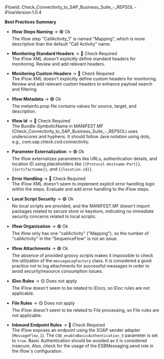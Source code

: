 iFlowId: Check_Connectivity_to_SAP_Business_Suite_-_REPSOL - iFlowVersion:1.0.4

**Best Practices Summary**
- **Iflow Steps Naming** -> 🟢 Ok\
   The iflow step "CallActivity_1" is named "Mapping", which is more descriptive than the default "Call Activity" name.

- **Monitoring Standard Headers** -> 🔴 Check Required\
    The iFlow XML doesn't explicitly define standard headers for monitoring. Review and add relevant headers.

- **Monitoring Custom Headers** -> 🔴 Check Required\
    The iFlow XML doesn't explicitly define custom headers for monitoring. Review and add relevant custom headers to enhance payload search and filtering.

- **Iflow Metadata** -> 🟢 Ok\
    The metainfo.prop file contains values for source, target, and description.

- **Iflow Id** -> 🔴 Check Required\
    The Bundle-SymbolicName in MANIFEST.MF (Check_Connectivity_to_SAP_Business_Suite_-_REPSOL) uses underscores and hyphens. It should follow Java notation using dots, e.g., com.sap.check.cod.connectivity.

- **Parameter Externalization** -> 🟢 Ok\
    The iflow externalizes parameters like URLs, authentication details, and location ID using placeholders like `{{Protocol-Hostname-Port}}`, `{{artifactname}}`, and `{{location-id}}`.

- **Error Handling** -> 🔴 Check Required\
    The iFlow XML doesn't seem to implement explicit error handling logic within the steps. Evaluate and add error handling to the iFlow steps.

- **Local Script Security** -> 🟢 Ok\
    No local scripts are provided, and the MANIFEST.MF doesn't import packages related to secure store or keystore, indicating no immediate security concerns related to local scripts.

- **Iflow Organization** -> 🟢 Ok\
    The iflow only has one "callActivity" ("Mapping"), so the number of "callActivity" in the "SequenceFlow" is not an issue.

- **Iflow Attachments** -> 🟢 Ok\
    The absence of provided groovy scripts makes it impossible to check the utilization of the `messageLogFactory` class. It is considered a good practice not to log attachments for successful messages in order to avoid security/resource consumption issues.

- **IDoc Rules** -> 🟡 Does not apply\
    The iFlow doesn't seem to be related to IDocs, so IDoc rules are not applicable.

- **File Rules** -> 🟡 Does not apply\
    The iFlow doesn't seem to be related to File processing, so File rules are not applicable.

- **Inbound Endpoint Rules** -> 🔴 Check Required\
    The iFlow exposes an endpoint using the SOAP sender adapter (`MessageFlow_1`). The `COD_enableBasicAuthentication_3` parameter is set to `true`. Basic Authentication should be avoided as it is considered insecure. Also, check for the usage of the ESBMessaging.send role in the iflow´s configuration.